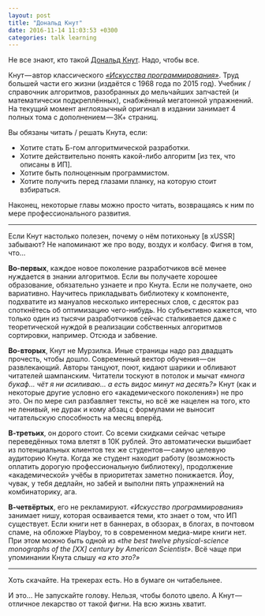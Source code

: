 ```yaml
---
layout: post
title: "Дональд Кнут"
date: 2016-11-14 11:03:53 +0300
categories: talk learning
---
```

Не все знают, кто такой [Дональд Кнут](https://ru.wikipedia.org/wiki/Кнут,_Дональд_Эрвин). Надо, чтобы все.

Кнут — автор классического [*«Искусства программирования»*](https://ru.wikipedia.org/wiki/Искусство_программирования). Труд большей части его жизни (издаётся с 1968 года по 2015 год). Учебник / справочник алгоритмов, разобранных до мельчайших запчастей (и математически подкреплённых), снабжённый мегатонной упражнений. На текущий момент англоязычный оригинал в издании занимает 4 полных тома с дополнением — 3К+ страниц.

Вы обязаны читать / решать Кнута, если:
* Хотите стать Б-гом алгоритмической разработки.
* Хотите действительно понять какой-либо алгоритм [из тех, что описаны в ИП].
* Хотите быть полноценным программистом.
* Хотите получить перед глазами планку, на которую стоит взбираться.

Наконец, некоторые главы можно просто читать, возвращаясь к ним по мере профессионального развития.

---

Если Кнут настолько полезен, почему о нём потихоньку [в xUSSR] забывают? Не напоминают же про воду, воздух и колбасу. Фигня в том, что…

**Во-первых**, каждое новое поколение разработчиков всё менее нуждается в знании алгоритмов. Если вы получаете хорошее образование, обязательно узнаете и про Кнута. Если не получаете, оно вариативно. Научитесь прикладывать библиотеку к компоненте, подхватите из мануалов несколько интересных слов, с десяток раз споткнётесь об оптимизацию чего-нибудь. Но субъективно кажется, что только один из тысячи разработчиков сейчас сталкивается даже с теоретической нуждой в реализации собственных алгоритмов сортировки, например. Отсюда и забвение.

**Во-вторых**, Кнут не Мурзилка. Иные страницы надо раз двадцать прочесть, чтобы дошло. Современный вектор обучения — он развлекающий. Авторы танцуют, поют, кидают шарики и обливают читателей шампанским. Читатели тоскуют в потолок и мычат *«многа букаф… чёт я ни асиливаю… а есть видос минут на десять?»* Кнут (как и некоторые другие условно его «академического поколения») не про это. Он по мере сил разбавляет тексты, но всё же нацелен на того, кто не ленивый, не дурак и кому абзац с формулами не выносит читательскую способность на месяц вперёд.

**В-третьих**, он дорого стоит. Со всеми скидками сейчас четыре переведённых тома влетят в 10К рублей. Это автоматически вышибает из потенциальных клиентов тех же студентов — самую целевую аудиторию Кнута. Когда же студент находит работу (возможность оплатить дорогую профессиональную библиотеку), продолжение «академической» учёбы в приоритетах заметно понижается. Йоу, чувак, у тебя дедлайн, но забей и выполни пять упражнений на комбинаторику, ага.

**В-четвёртых**, его не рекламируют. *«Искусство программирования»* занимает нишу, которая осваивается теми, кто знает о том, что ИП существует. Если книги нет в баннерах, в обзорах, в блогах, в почтовом спаме, на обложке Playboy, то в современном медиа-мире книги нет. При этом можно быть одной из *«the best twelve physical-science monographs of the [XX] century by American Scientist»*. Всё чаще при упоминании Кнута слышу *«а кто это?»*

---

Хоть скачайте. На трекерах есть. Но в бумаге он читабельнее.

И это… Не запускайте голову. Нельзя, чтобы болото цвело. А Кнут — отличное лекарство от такой фигни. На всю жизнь хватит.
